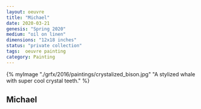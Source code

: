 ```yaml
---
layout: oeuvre 
title: "Michael"
date: 2020-03-21
genesis: "Spring 2020"
medium: "oil on linen"
dimensions: "12x18 inches"
status: "private collection" 
tags:  oeuvre painting 
category: Painting 
---
```



{% myImage "./grfx/2016/paintings/crystalized_bison.jpg" "A stylized whale with super cool crystal teeth." %}

## Michael 
